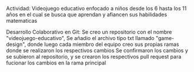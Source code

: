 Actividad:
Videojuego educativo enfocado a niños desde los 6 hasta los 11 años en el cual se busca que aprendan y afiancen sus habilidades matematicas

Desarrollo Colaborativo en Git: 
Se creo un repositorio con el nombre "videojuego-educativo",
Se añadio el archivo tipo txt llamado "game-design", donde luego cada miembro del equipo creo sus propias ramas donde se realizaron los respectivos cambios
Se confirmaron los cambios y se subieron al repositorio, y se crearon los respectivos pull request para fucionar los cambios en la rama principal
